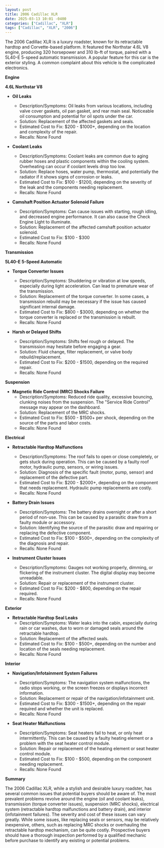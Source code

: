 ```yaml
---
layout: post
title: 2006 Cadillac XLR
date: 2025-03-13 10:01 -0400
categories: ["Cadillac", "XLR"]
tags: ["Cadillac", "XLR", "2006"]
---
```

The 2006 Cadillac XLR is a luxury roadster, known for its retractable hardtop and Corvette-based platform. It featured the Northstar 4.6L V8 engine, producing 320 horsepower and 310 lb-ft of torque, paired with a 5L40-E 5-speed automatic transmission. A popular feature for this car is the exterior styling. A common complaint about this vehicle is the complicated electronics.

**Engine**

**4.6L Northstar V8**

*   **Oil Leaks**
    *   Description/Symptoms: Oil leaks from various locations, including valve cover gaskets, oil pan gasket, and rear main seal. Noticeable oil consumption and potential for oil spots under the car.
    *   Solution: Replacement of the affected gaskets and seals.
    *   Estimated Cost to Fix: $200 - $1000+, depending on the location and complexity of the repair.
    *   Recalls: None Found

*   **Coolant Leaks**
    *   Description/Symptoms: Coolant leaks are common due to aging rubber hoses and plastic components within the cooling system. Overheating can occur if coolant levels drop too low.
    *   Solution: Replace hoses, water pump, thermostat, and potentially the radiator if it shows signs of corrosion or leaks.
    *   Estimated Cost to Fix: $100 - $1200, depending on the severity of the leak and the components needing replacement.
    *   Recalls: None Found

* **Camshaft Position Actuator Solenoid Failure**
    * Description/Symptoms: Can cause issues with starting, rough idling, and decreased engine performance. It can also cause the Check Engine Light to illuminate.
    * Solution: Replacement of the affected camshaft position actuator solenoid.
    * Estimated Cost to Fix: $100 - $300
    * Recalls: None Found

**Transmission**

**5L40-E 5-Speed Automatic**

*   **Torque Converter Issues**
    *   Description/Symptoms: Shuddering or vibration at low speeds, especially during light acceleration. Can lead to premature wear of the transmission.
    *   Solution: Replacement of the torque converter. In some cases, a transmission rebuild may be necessary if the issue has caused significant internal damage.
    *   Estimated Cost to Fix: $800 - $3000, depending on whether the torque converter is replaced or the transmission is rebuilt.
    *   Recalls: None Found

*   **Harsh or Delayed Shifts**
    *   Description/Symptoms: Shifts feel rough or delayed. The transmission may hesitate before engaging a gear.
    *   Solution: Fluid change, filter replacement, or valve body rebuild/replacement.
    *   Estimated Cost to Fix: $200 - $1500, depending on the required repair.
    *   Recalls: None Found

**Suspension**

*   **Magnetic Ride Control (MRC) Shocks Failure**
    *   Description/Symptoms: Reduced ride quality, excessive bouncing, clunking noises from the suspension. The "Service Ride Control" message may appear on the dashboard.
    *   Solution: Replacement of the MRC shocks.
    *   Estimated Cost to Fix: $500 - $1500+ per shock, depending on the source of the parts and labor costs.
    *   Recalls: None Found

**Electrical**

*   **Retractable Hardtop Malfunctions**
    *   Description/Symptoms: The roof fails to open or close completely, or gets stuck during operation. This can be caused by a faulty roof motor, hydraulic pump, sensors, or wiring issues.
    *   Solution: Diagnosis of the specific fault (motor, pump, sensor) and replacement of the defective part.
    *   Estimated Cost to Fix: $200 - $2000+, depending on the component that needs replacement. Hydraulic pump replacements are costly.
    *   Recalls: None Found

*   **Battery Drain Issues**
    *   Description/Symptoms: The battery drains overnight or after a short period of non-use. This can be caused by a parasitic draw from a faulty module or accessory.
    *   Solution: Identifying the source of the parasitic draw and repairing or replacing the defective component.
    *   Estimated Cost to Fix: $100 - $500+, depending on the complexity of the diagnosis and repair.
    *   Recalls: None Found

*   **Instrument Cluster Issues**
    *   Description/Symptoms: Gauges not working properly, dimming, or flickering of the instrument cluster. The digital display may become unreadable.
    *   Solution: Repair or replacement of the instrument cluster.
    *   Estimated Cost to Fix: $200 - $800, depending on the repair required.
    *   Recalls: None Found

**Exterior**

*   **Retractable Hardtop Seal Leaks**
    *   Description/Symptoms: Water leaks into the cabin, especially during rain or car washes, due to worn or damaged seals around the retractable hardtop.
    *   Solution: Replacement of the affected seals.
    *   Estimated Cost to Fix: $100 - $500+, depending on the number and location of the seals needing replacement.
    *   Recalls: None Found

**Interior**

*   **Navigation/Infotainment System Failures**
    *   Description/Symptoms: The navigation system malfunctions, the radio stops working, or the screen freezes or displays incorrect information.
    *   Solution: Replacement or repair of the navigation/infotainment unit.
    *   Estimated Cost to Fix: $300 - $1500+, depending on the repair required and whether the unit is replaced.
    *   Recalls: None Found

*   **Seat Heater Malfunctions**
    *   Description/Symptoms: Seat heaters fail to heat, or only heat intermittently. This can be caused by a faulty heating element or a problem with the seat heater control module.
    *   Solution: Repair or replacement of the heating element or seat heater control module.
    *   Estimated Cost to Fix: $100 - $500, depending on the component needing replacement.
    *   Recalls: None Found

**Summary**

The 2006 Cadillac XLR, while a stylish and desirable luxury roadster, has several common issues that potential buyers should be aware of. The most prevalent problems revolve around the engine (oil and coolant leaks), transmission (torque converter issues), suspension (MRC shocks), electrical system (retractable hardtop malfunctions and battery drain), and interior (infotainment failures). The severity and cost of these issues can vary greatly. While some issues, like replacing seals or sensors, may be relatively inexpensive, others, such as replacing MRC shocks or overhauling the retractable hardtop mechanism, can be quite costly. Prospective buyers should have a thorough inspection performed by a qualified mechanic before purchase to identify any existing or potential problems.

